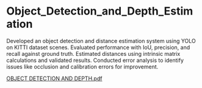 # Object_Detection_and_Depth_Estimation
Developed an object detection and distance estimation system using YOLO on KITTI dataset scenes. Evaluated performance with IoU, precision, and recall against ground truth. Estimated distances using intrinsic matrix calculations and validated results. Conducted error analysis to identify issues like occlusion and calibration errors for improvement.

[OBJECT DETECTION AND DEPTH.pdf](https://github.com/user-attachments/files/19348349/OBJECT.DETECTION.AND.DEPTH.pdf)

